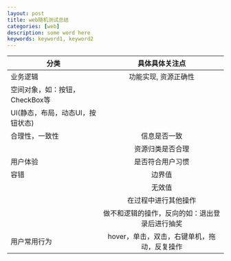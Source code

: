 ```yaml
---
layout: post
title: web随机测试总结
categories: [web]
description: some word here
keywords: keyword1, keyword2
---
```


|分类                            |具体具体关注点                                |
|--------------------------------|:--------------------------------------------:|
|业务逻辑                        |功能实现, 资源正确性                          |
|空间对象，如：按钮，CheckBox等  |                                              |
|UI(静态，布局，动态UI，按钮状态)|                                              |
|合理性，一致性                  |信息是否一致                                  |
|                                |资源归类是否合理                              |
|用户体验                        |是否符合用户习惯                              |
|容错                            |边界值                                        |
|                                |无效值                                        |
|                                |在过程中进行其他操作                          |
|                                |做不和逻辑的操作，反向的如：退出登录后进行抽奖|
|用户常用行为                    |hover，单击，双击，右键单机，拖动，反复操作   |
